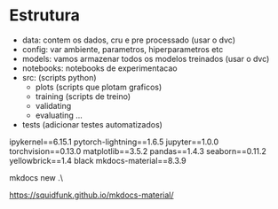 # Estrutura

- data: contem os dados, cru e pre processado (usar o dvc)
- config: var ambiente, parametros, hiperparametros etc
- models: vamos armazenar todos os modelos treinados (usar o dvc)
- notebooks: notebooks de experimentacao
- src: (scripts python)
    - plots (scripts que plotam graficos)
    - training (scripts de treino)
    - validating
    - evaluating
    ...
- tests (adicionar testes automatizados)


ipykernel==6.15.1
pytorch-lightning==1.6.5
jupyter==1.0.0
torchvision==0.13.0
matplotlib==3.5.2
pandas==1.4.3
seaborn==0.11.2
yellowbrick==1.4
black
mkdocs-material==8.3.9

mkdocs new .\

https://squidfunk.github.io/mkdocs-material/

